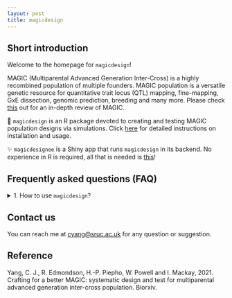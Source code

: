 ```yaml
---
layout: post
title: magicdesign
---
```


## Short introduction
Welcome to the homepage for `magicdesign`!

MAGIC (Multiparental Advanced Generation Inter-Cross) is a highly recombined population of multiple founders. MAGIC population is a versatile genetic resource for quantitative trait locus (QTL) mapping, fine-mapping, GxE dissection, genomic prediction, breeding and many more. Please check [this](https://doi.org/10.1038/s41437-020-0336-6) out for an in-depth review of MAGIC.

:star2: `magicdesign` is an R package devoted to creating and testing MAGIC population designs via simulations. Click [here](https://cjyang-sruc.github.io/magicdesign_vignette) for detailed instructions on installation and usage.

:sparkles: `magicdesignee` is a Shiny app that runs `magicdesign` in its backend. No experience in R is required, all that is needed is [this](https://magicdesign.shinyapps.io/magicdesignee/)!

## Frequently asked questions (FAQ)
<details>
  <summary>1. How to use <code>magicdesign</code>?</summary>
Install in R, go here for instructions.
</details>


## Contact us
You can reach me at [cyang@sruc.ac.uk](mailto:cyang@sruc.ac.uk) for any question or suggestion.

## Reference
Yang, C. J., R. Edmondson, H.-P. Piepho, W. Powell and I. Mackay, 2021. Crafting for a better MAGIC: systematic design and test for multiparental advanced generation inter-cross population. Biorxiv.
